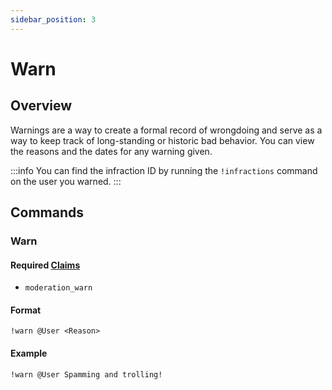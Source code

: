 ```yaml
---
sidebar_position: 3
---
```


# Warn

## Overview

Warnings are a way to create a formal record of wrongdoing and serve as a way to keep track of long-standing or historic
bad behavior.
You can view the reasons and the dates for any warning given.

:::info
You can find the infraction ID by running the `!infractions` command on the user you warned.
:::

## Commands

### Warn

#### Required [Claims](./../Claims.md)

* `moderation_warn`

#### Format

```
!warn @User <Reason>
```

#### Example

```
!warn @User Spamming and trolling!
```